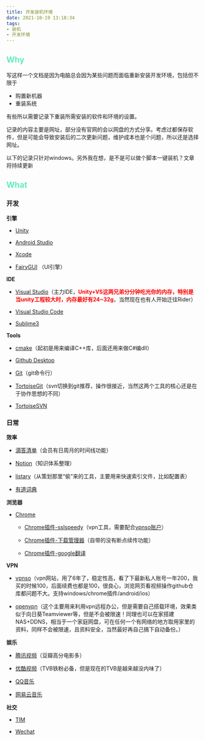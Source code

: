 ```yaml
---
title: 开发装机环境
date: 2021-10-19 13:18:34
tags: 
- 装机
- 开发环境
---
```


## <font color=#64EBC1>Why</font>

写这样一个文档是因为电脑总会因为某些问题而面临重新安装开发环境，包括但不限于

- 购置新机器
- 重装系统

有些所以需要记录下重装所需安装的软件和环境的设置。

记录的内容主要是网址，部分没有官网的会以网盘的方式分享。考虑过都保存软件，但是可能会导致安装后的二次更新问题，维护成本也是个问题，所以还是选择网址。

以下的记录只针对windows。另外我在想，是不是可以做个脚本一键装机？文章将持续更新

<!-- more -->

## <font color=#64EBC1>What</font>

### 开发

**引擎**

- [Unity](https://unity.cn/releases/full/2021)

- [Android Studio](https://developer.android.com/studio) 

- [Xcode](https://developer.apple.com/xcode/resources/) 

- [FairyGUI](https://www.fairygui.com/) （UI引擎）

**IDE**

- [Visual Studio](https://visualstudio.microsoft.com/zh-hans/vs/)（主力IDE，<font color=#ff0000>**Unity+VS这两兄弟分分钟吃光你的内存，特别是当unity工程较大时，内存最好有24~32g**</font>，当然现在也有人开始迁往Rider）

- [Visual Studio Code](https://code.visualstudio.com/?wt.mc_id=vscom_downloads)

- [Sublime3](https://www.sublimetext.com/3) 

**Tools**

- [cmake](https://cmake.org/download/)（起初是用来编译C++库，后面还用来做C#编dll）

- [Github Desktop](https://desktop.github.com/)

- [Git](https://git-scm.com/downloads)（git命令行）

- [TortoiseGit](https://tortoisegit.org/download/)（svn切换到git推荐，操作很接近，当然这两个工具的核心还是在于协作思想的不同）

- [TortoiseSVN](https://tortoisesvn.net/downloads.zh.html)

### 日常

**效率**

- [滴答清单](https://dida365.com/about/download)（会员有日周月的时间线功能）

- [Notion](https://www.notion.so/desktop)（知识体系整理）

- [listary](https://www.listary.com/download)（从策划那里“偷”来的工具，主要用来快速索引文件，比如配置表）

- [有道词典](https://cidian.youdao.com/index.html)

**浏览器**

- [Chrome](https://dl.google.com/tag/s/appguid%3D%7B8A69D345-D564-463C-AFF1-A69D9E530F96%7D%26iid%3D%7B77CCCA8B-F59C-E570-E701-E2575690F29C%7D%26lang%3Dzh-CN%26browser%3D3%26usagestats%3D0%26appname%3DGoogle%2520Chrome%26needsadmin%3Dprefers%26ap%3Dx64-stable-statsdef_1%26installdataindex%3Dempty/chrome/install/ChromeStandaloneSetup64.exe)

    - [Chrome插件-sslspeedy](https://chrome.google.com/webstore/detail/sslspeedy/lmdbclggelcpbeoamojllkghfalbjeja)（vpn工具，需要配合[vpnso账户](https://1937o.com/main.php)）

    - [Chrome插件-下载管理器](https://chrome.google.com/webstore/detail/chrono-download-manager/mciiogijehkdemklbdcbfkefimifhecn?utm_source=chrome-ntp-icon)（自带的没有断点续传功能）  
  
    - [Chrome插件-google翻译](https://chrome.google.com/webstore/detail/google-translate/aapbdbdomjkkjkaonfhkkikfgjllcleb?utm_source=chrome-ntp-icon)

**VPN**

- [vpnso](https://1937o.com/main.php)（vpn网站，用了6年了，稳定性高，看了下最新私人账号一年200，我买的时候100，后面续费也都是100，很良心，浏览网页看视频操作github仓库都问题不大。支持windows/chrome插件/android/ios）

- [openvpn](https://openvpn.net/community-downloads/)（这个主要用来利用vpn远程办公，但是需要自己搭载环境，效果类似于向日葵Teamviewer等，但是不会被限速！同理也可以在家搭建NAS+DDNS，相当于一个家庭网盘，可在任何一个有网络的地方取用家里的资料，同样不会被限速，且资料安全，当然最好再自己搞下自动备份。）

**娱乐**

- [腾讯视频](http://v.qq.com/download.html)（豆瓣高分电影多）

- [优酷视频](https://pd.youku.com/pc?spm=a2hpd.20022520.carousel.3!3~A)（TVB铁粉必备，但是现在的TVB是越来越没内味了）

- [QQ音乐](https://y.qq.com/download/download.html)

- [网易云音乐](https://music.163.com/#/download)

**社交**

- [TIM](https://tim.qq.com/download.html)

- [Wechat](https://windows.weixin.qq.com/?lang=zh_CN)